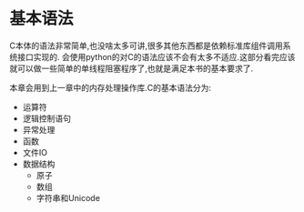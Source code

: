 # 基本语法

C本体的语法非常简单,也没啥太多可讲,很多其他东西都是依赖标准库组件调用系统接口实现的.
会使用python的对C的语法应该不会有太多不适应.这部分看完应该就可以做一些简单的单线程阻塞程序了,也就是满足本书的基本要求了.

本章会用到上一章中的内存处理操作库.C的基本语法分为:

+ 运算符
+ 逻辑控制语句
+ 异常处理
+ 函数
+ 文件IO
+ 数据结构
    + 原子
    + 数组
    + 字符串和Unicode


